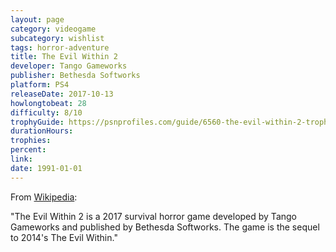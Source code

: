 ```yaml
---
layout: page
category: videogame
subcategory: wishlist
tags: horror-adventure
title: The Evil Within 2
developer: Tango Gameworks
publisher: Bethesda Softworks
platform: PS4
releaseDate: 2017-10-13
howlongtobeat: 28
difficulty: 8/10
trophyGuide: https://psnprofiles.com/guide/6560-the-evil-within-2-trophy-guide
durationHours:
trophies:
percent:
link:
date: 1991-01-01
---
```


From [Wikipedia](https://en.wikipedia.org/wiki/The_Evil_Within_2):

"The Evil Within 2 is a 2017 survival horror game developed by Tango Gameworks and published by Bethesda Softworks. The game is the sequel to 2014's The Evil Within."

